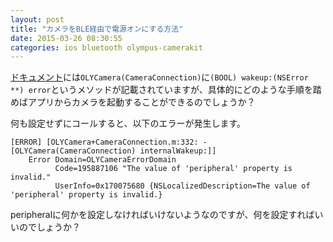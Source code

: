```yaml
---
layout: post
title: "カメラをBLE経由で電源オンにする方法"
date: 2015-03-26 08:30:55
categories: ios bluetooth olympus-camerakit
---
```

<p><a href="https://opc.olympus-imaging.com/sdkdocs/data/apirefiOS/category_o_l_y_camera_07_camera_connection_08.html#a87d920903e73ccd031a704310a5157dd" rel="nofollow">ドキュメント</a>には<code>OLYCamera(CameraConnection)</code>に<code>(BOOL) wakeup:(NSError **) error</code>というメソッドが記載されていますが、具体的にどのような手順を踏めばアプリからカメラを起動することができるのでしょうか？</p>

<p>何も設定せずにコールすると、以下のエラーが発生します。</p>

<pre><code>[ERROR] [OLYCamera+CameraConnection.m:332: -[OLYCamera(CameraConnection) internalWakeup:]]
    Error Domain=OLYCameraErrorDomain
          Code=195887106 "The value of 'peripheral' property is invalid."
          UserInfo=0x170075680 {NSLocalizedDescription=The value of 'peripheral' property is invalid.}
</code></pre>

<p>peripheralに何かを設定しなければいけないようなのですが、何を設定すればいいのでしょうか？</p>
